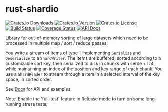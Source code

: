 # rust-shardio

[![Crates.io Downloads](https://img.shields.io/crates/d/shardio.svg)](https://crates.io/crates/shardio)
[![Crates.io Version](https://img.shields.io/crates/v/shardio.svg)](https://crates.io/crates/shardio)
[![Crates.io License](https://img.shields.io/crates/l/shardio.svg)](https://crates.io/crates/shardio)
[![Build Status](https://travis-ci.org/10XGenomics/rust-shardio.svg?branch=master)](https://travis-ci.org/10XGenomics/rust-shardio)
[![Coverage Status](https://coveralls.io/repos/github/10XGenomics/rust-shardio/badge.svg)](https://coveralls.io/github/10XGenomics/rust-shardio)
[![API Docs](https://img.shields.io/badge/API-Docs-blue.svg)](https://10xgenomics.github.io/rust-shardio)

Library for out-of-memory sorting of large datasets which need to be processed in multiple map / sort / reduce passes. 

You write a stream of items of type `T` implementing `Serialize` and `Deserialize` to a `ShardWriter`. The items are buffered, sorted according to a customizable sort key, then serialized to disk in chunks with serde + lz4, while maintaining an index of the position and key range of each chunk. You use a `ShardReader` to stream through a item in a selected interval of the key space, in sorted order.

See [Docs](https://10xgenomics.github.io/rust-shardio) for API and examples.

Note: Enable the 'full-test' feature in Release mode to turn on some long-running stress tests.

